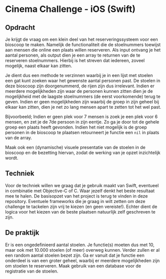 # Cinema Challenge - iOS (Swift)

## Opdracht

Je krijgt de vraag om een klein deel van het reserveringssysteem voor een bioscoop te maken. Namelijk de functionaliteit die de stoelnummers toewijst aan mensen die online een plaats willen reserveren. Als input ontvang je het aantal personen, als output dien je een array te returnen van de te reserveren stoelnummers. Hierbij is het streven dat iedereen, zoveel mogelijk, naast elkaar kan zitten.

Je dient dus een methode te verzinnen waarbij je in een lijst met stoelen een gat kunt zoeken waar het gewenste aantal personen past. De stoelen in deze bioscoop zijn doorgenummerd, de rijen zijn dus irrelevant. Indien er meerdere mogelijkheden zijn waar de personen kunnen zitten dien je de mogelijkheid met de laagste stoelnummers (de eerst voorkomende) terug te geven. Indien er geen mogelijkheden zijn waarbij de groep in zijn geheel bij elkaar kan zitten, dien je net zo lang mensen apart te zetten tot het wel past.

Bijvoorbeeld; Indien er geen plek voor 7 mensen is zoek je een plek voor 6 mensen, en zet je de 7de persoon in zijn eentje. Zo ga je door tot de gehele groep een plaats heeft gevonden. Indien het niet mogelijk is de groep personen in de bioscoop te plaatsen retourneert je functie een `nil` in plaats van de array.

Maak ook een (dynamische) visuele presentatie van de stoelen in de bioscoop en de bezetting hiervan, zodat de werking van je opzet inzichtelijk wordt.

## Techniek

Voor de techniek willen we graag dat je gebruik maakt van Swift, eventueel in combinatie met Objective-C of C. Waar jezelf denkt het beste resultaat mee te halen. De basisopzet van het project is terug te vinden in deze repository. Eventuele frameworks die je graag in wilt zetten om deze challenge te tackelen zijn vrij te kiezen (en geen vereiste!). Echter dient de logica voor het kiezen van de beste plaatsen natuurlijk zelf geschreven te zijn.

## De praktijk

Er is een ongedefinieerd aantal stoelen. Je functie(s) moeten dus met 10, maar ook met 10.000 stoelen (of meer) overweg kunnen. Verder zullen er al een random aantal stoelen bezet zijn. Ga er vanuit dat je functie een onderdeel is van een groter geheel, waarbij er meerdere mogelijkheden zijn om stoelen te reserveren. Maak gebruik van een database voor de registratie van de stoelen.